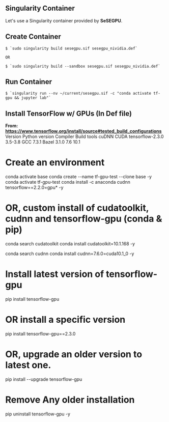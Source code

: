 ## Singularity Container
Let's use a Singularity container provided by **SeSEGPU**.

## Create Container
	$ `sudo singularity build sesegpu.sif sesegpu_nividia.def`
	
	OR 
	
	$ `sudo singularity build --sandbox sesegpu.sif sesegpu_nividia.def`
	

## Run Container

	$ `singularity run --nv ~/current/sesegpu.sif -c "conda activate tf-gpu && jupyter lab"`

## Install TensorFlow w/ GPUs (In Def file)

**From: https://www.tensorflow.org/install/source#tested_build_configurations**
Version				Python version	Compiler	Build tools		cuDNN	CUDA
tensorflow-2.3.0	3.5-3.8			GCC 7.3.1	Bazel 3.1.0		7.6		10.1

# Create an environment
conda activate base
conda create --name tf-gpu-test --clone base -y
conda activate tf-gpu-test
conda install -c anaconda cudnn tensorflow==2.2.0=gpu* -y

# OR, custom install of cudatoolkit, cudnn and tensorflow-gpu (conda & pip)
conda search cudatoolkit
conda install cudatoolkit=10.1.168 -y

conda search cudnn
conda install cudnn=7.6.0=cuda10.1_0 -y

# Install latest version of tensorflow-gpu
pip install tensorflow-gpu

# OR install a specific version
pip install tensorflow-gpu==2.3.0

# OR, upgrade an older version to latest one.
pip install --upgrade tensorflow-gpu

# Remove Any older installation
pip uninstall tensorflow-gpu -y
